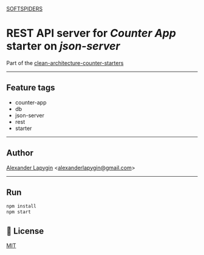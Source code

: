 [SOFTSPIDERS](https://github.com/softspiders/softspiders)

# REST API server for *Counter App* starter on *json-server*

Part of the [clean-architecture-counter-starters](https://github.com/softspiders/clean-architecture-counter-starters/blob/master/README.md)

---

## Feature tags
- counter-app
- db
- json-server
- rest
- starter

---
## Author

[Alexander Lapygin](https://github.com/AlexanderLapygin) <<alexanderlapygin@gmail.com>>

---

## Run

```sh
npm install
npm start
```

## :memo: License
[MIT](./LICENSE)
